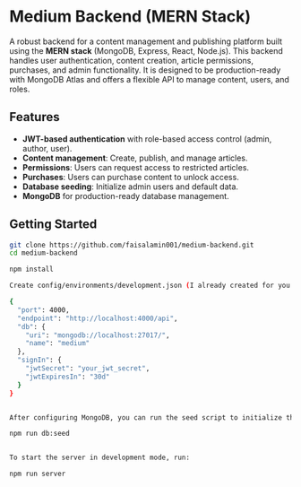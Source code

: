 # Medium Backend (MERN Stack)

A robust backend for a content management and publishing platform built using the **MERN stack** (MongoDB, Express, React, Node.js). This backend handles user authentication, content creation, article permissions, purchases, and admin functionality. It is designed to be production-ready with MongoDB Atlas and offers a flexible API to manage content, users, and roles.

## Features

- **JWT-based authentication** with role-based access control (admin, author, user).
- **Content management**: Create, publish, and manage articles.
- **Permissions**: Users can request access to restricted articles.
- **Purchases**: Users can purchase content to unlock access.
- **Database seeding**: Initialize admin users and default data.
- **MongoDB** for production-ready database management.

## Getting Started

```bash
git clone https://github.com/faisalamin001/medium-backend.git
cd medium-backend

npm install

Create config/environments/development.json (I already created for you!)

{
  "port": 4000,
  "endpoint": "http://localhost:4000/api",
  "db": {
    "uri": "mongodb://localhost:27017/",
    "name": "medium"
  },
  "signIn": {
    "jwtSecret": "your_jwt_secret",
    "jwtExpiresIn": "30d"
  }
}


After configuring MongoDB, you can run the seed script to initialize the database with default values (like creating an admin user).

npm run db:seed


To start the server in development mode, run:

npm run server

```
